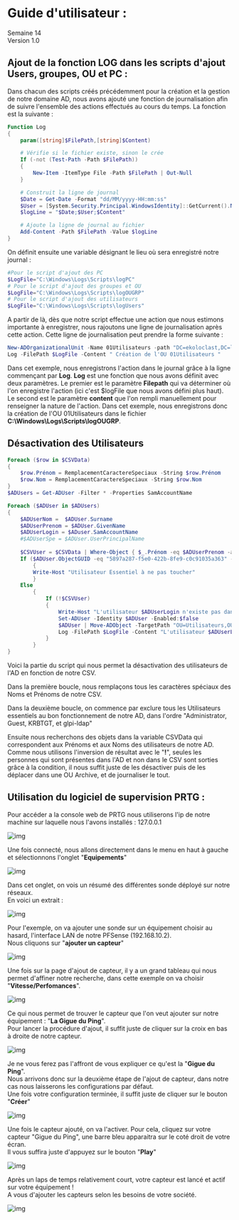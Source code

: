 # Guide d'utilisateur : 

Semaine 14  
Version 1.0  

## Ajout de la fonction LOG dans les scripts d'ajout Users, groupes, OU et PC :

Dans chacun des scripts créés précédemment pour la création et la gestion de notre domaine AD, nous avons ajouté une fonction de journalisation afin de suivre l'ensemble des actions effectués au cours du temps.
La fonction est la suivante :   

```Powershell
Function Log
{
    param([string]$FilePath,[string]$Content)

    # Vérifie si le fichier existe, sinon le crée
    If (-not (Test-Path -Path $FilePath))
    {
        New-Item -ItemType File -Path $FilePath | Out-Null
    }

    # Construit la ligne de journal
    $Date = Get-Date -Format "dd/MM/yyyy-HH:mm:ss"
    $User = [System.Security.Principal.WindowsIdentity]::GetCurrent().Name
    $logLine = "$Date;$User;$Content"

    # Ajoute la ligne de journal au fichier
    Add-Content -Path $FilePath -Value $logLine
}
```

On définit ensuite une variable désignant le lieu où sera enregistré notre journal : 

```Powershell
#Pour le script d'ajout des PC
$LogFile="C:\Windows\Logs\Scripts\logPC"
# Pour le script d'ajout des groupes et OU
$LogFile="C:\Windows\Logs\Scripts\logOUGRP"
# Pour le script d'ajout des utilisateurs
$LogFile="C:\Windows\Logs\Scripts\logUsers"
```

A partir de là, dès que notre script effectue une action que nous estimons importante à enregistrer, nous rajoutons une ligne de journalisation après cette action. 
Cette ligne de journalisation peut prendre la forme suivante :  

```Powershell
New-ADOrganizationalUnit -Name 01Utilisateurs -path "DC=ekoloclast,DC=lan" -ProtectedFromAccidentalDeletion:$False
Log -FilePath $LogFile -Content " Création de l'OU 01Utilisateurs "
```

Dans cet exemple, nous enregistrons l'action dans le journal grâce à la ligne commençant par **Log**. **Log** est une fonction que nous avons définit avec deux paramètres. Le premier est le paramètre **Filepath** qui va déterminer où l'on enregistre l'action (ici c'est $logFile que nous avons défini plus haut). Le second est le paramètre **content** que l'on rempli manuellement pour renseigner la nature de l'action.
Dans cet exemple, nous enregistrons donc la création de l'OU 01Utilisateurs dans le fichier **C:\Windows\Logs\Scripts\logOUGRP**.

## Désactivation des Utilisateurs

```Powershell
Foreach ($row in $CSVData)
{
    $row.Prénom = RemplacementCaractereSpeciaux -String $row.Prénom
    $row.Nom = RemplacementCaractereSpeciaux -String $row.Nom   
}
$ADUsers = Get-ADUser -Filter * -Properties SamAccountName

Foreach ($ADUser in $ADUsers) 
{
    $ADUserNom =  $ADUser.Surname
    $ADUserPrenom = $ADUser.GivenName
    $ADUserLogin = $ADuser.SamAccountName
    #$ADUserSpe = $ADUser.UserPrincipalName
    
    $CSVUser = $CSVData | Where-Object { $_.Prénom -eq $ADUserPrenom -and $_.Nom -eq $ADUserNom }
    If ($ADUser.ObjectGUID -eq "5897a287-f5e0-422b-8fe9-c0c91035a363" -or $ADUser.ObjectGUID -eq "a50119a6-73b4-4ed9-a05e-badeed3236e9" -or $ADUser.ObjectGUID -eq "514ec1a1-ec9b-4fde-ac7e-6788874f511d" -or $ADUser.ObjectGUID -eq "9d0ab936-e8f4-40b4-8d0d-b4e4848187d8" )
        {
        Write-Host "Utilisateur Essentiel à ne pas toucher"
        }
    Else
        {
            If (!$CSVUser)
            {
                Write-Host "L'utilisateur $ADUserLogin n'existe pas dans le CSV. Désactivation et déplacement dans les archives."
                Set-ADUser -Identity $ADUser -Enabled:$false
                $ADUser | Move-ADObject -TargetPath "OU=Utilisateurs,OU=03Archive,DC=Ekoloclast,DC=lan"
                Log -FilePath $LogFile -Content "L'utilisateur $ADUserLogin n'existe pas dans le CSV. Désactivation et déplacement dans les archives."
            }
        }
}
```

Voici la partie du script qui nous permet la désactivation des utilisateurs de l'AD en fonction de notre CSV.    

Dans la première boucle, nous remplaçons tous les caractères spéciaux des Noms et Prénoms de notre CSV.    

Dans la deuxième boucle, on commence par exclure tous les Utilisateurs essentiels au bon fonctionnement de notre AD, dans l'ordre "Administrator, Guest, KRBTGT, et glpi-ldap"    

Ensuite nous recherchons des objets dans la variable CSVData qui correspondent aux Prénoms et aux Noms des utilisateurs de notre AD.    
Comme nous utilisons l'inversion de résultat avec le "**!**", seules les personnes qui sont présentes dans l'AD et non dans le CSV sont sorties grâce à la condition, il nous suffit juste de les désactiver puis de les déplacer dans une OU Archive, et de journaliser le tout.    

## Utilisation du logiciel de supervision PRTG : 

Pour accéder a la console web de PRTG nous utiliserons l'ip de notre machine sur laquelle nous l'avons installés : 127.0.0.1     

![img](https://github.com/ThomasDominici/TSSR-Projet3-Groupe_1-BuildYourInfra/blob/Ressources_Images/PRTG/Capture%20d'%C3%A9cran%202023-12-21%20160905.png?raw=true)

Une fois connecté, nous allons directement dans le menu en haut à gauche et sélectionnons l'onglet "**Equipements**"     

![img](https://github.com/ThomasDominici/TSSR-Projet3-Groupe_1-BuildYourInfra/blob/Ressources_Images/PRTG/Capture%20d'%C3%A9cran%202023-12-21%20155140.png?raw=true)

Dans cet onglet, on vois un résumé des différentes sonde déployé sur notre réseaux.     
En voici un extrait :     

![img](https://github.com/ThomasDominici/TSSR-Projet3-Groupe_1-BuildYourInfra/blob/Ressources_Images/PRTG/Capture%20d'%C3%A9cran%202023-12-21%20155236.png?raw=true)

Pour l'exemple, on va ajouter une sonde sur un équipement choisir au hasard, l'interface LAN de notre PFSense (192.168.10.2).    
Nous cliquons sur "**ajouter un capteur**"    

![img](https://github.com/ThomasDominici/TSSR-Projet3-Groupe_1-BuildYourInfra/blob/Ressources_Images/PRTG/Capture%20d'%C3%A9cran%202023-12-21%20155353.png?raw=true)

Une fois sur la page d'ajout de capteur, il y a un grand tableau qui nous permet d'affiner notre recherche, dans cette exemple on va choisir "**Vitesse/Perfomances**".    

![img](https://github.com/ThomasDominici/TSSR-Projet3-Groupe_1-BuildYourInfra/blob/Ressources_Images/PRTG/Capture%20d'%C3%A9cran%202023-12-21%20155405.png?raw=true)

Ce qui nous permet de trouver le capteur que l'on veut ajouter sur notre équipement : "**La Gigue du Ping**".    
Pour lancer la procédure d'ajout, il suffit juste de cliquer sur la croix en bas à droite de notre capteur.    

![img](https://github.com/ThomasDominici/TSSR-Projet3-Groupe_1-BuildYourInfra/blob/Ressources_Images/PRTG/Capture%20d'%C3%A9cran%202023-12-21%20155458.png?raw=true)

Je ne vous ferez pas l'affront de vous expliquer ce qu'est la "**Gigue du Ping**".    
Nous arrivons donc sur la deuxième étape de l'ajout de capteur, dans notre cas nous laisserons les configurations par défaut.     
Une fois votre configuration terminée, il suffit juste de cliquer sur le bouton "**Créer**"    

![img](https://github.com/ThomasDominici/TSSR-Projet3-Groupe_1-BuildYourInfra/blob/Ressources_Images/PRTG/Capture%20d'%C3%A9cran%202023-12-21%20155509.png?raw=true)

Une fois le capteur ajouté, on va l'activer. Pour cela, cliquez sur votre capteur "Gigue du Ping", une barre bleu apparaitra sur le coté droit de votre écran.    
Il vous suffira juste d'appuyez sur le bouton "**Play**"    

![img](https://github.com/ThomasDominici/TSSR-Projet3-Groupe_1-BuildYourInfra/blob/Ressources_Images/PRTG/Capture%20d'%C3%A9cran%202023-12-21%20155613.png?raw=true)

Après un laps de temps relativement court, votre capteur est lancé et actif sur votre équipement !     
A vous d'ajouter les capteurs selon les besoins de votre société.    

![img](https://github.com/ThomasDominici/TSSR-Projet3-Groupe_1-BuildYourInfra/blob/Ressources_Images/PRTG/Capture%20d'%C3%A9cran%202023-12-21%20155657.png?raw=true)
